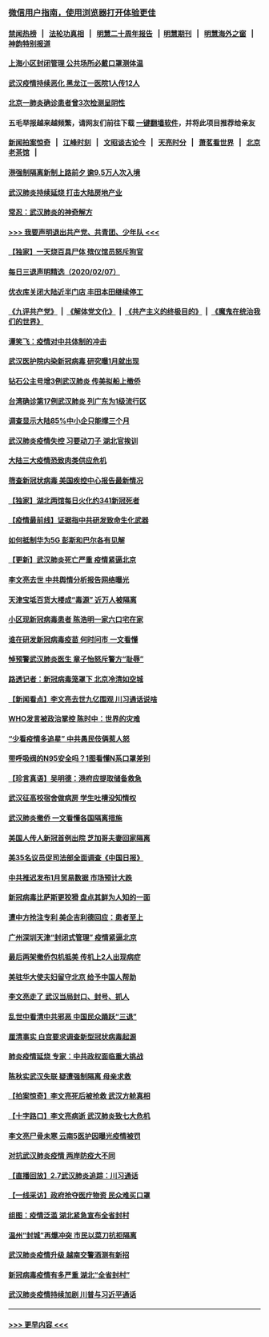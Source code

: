 ### [微信用户指南，使用浏览器打开体验更佳](https://github.com/gfw-breaker/banned-news1/blob/master/indexes/wechat-guide.md?t=0)
#### [禁闻热榜](热点新闻.md?t=0)  &nbsp;&nbsp;|&nbsp;&nbsp; [法轮功真相](https://github.com/gfw-breaker/truth/blob/master/README.md?t=0) &nbsp;&nbsp;|&nbsp;&nbsp; [明慧二十周年报告](https://github.com/gfw-breaker/mh-reports/blob/master/README.md?t=0) &nbsp;&nbsp;|&nbsp;&nbsp;[明慧期刊](https://github.com/gfw-breaker/mh-qikan) &nbsp;&nbsp;|&nbsp;&nbsp; [明慧海外之窗](https://github.com/gfw-breaker/mh-news/blob/master/README.md?t=0) &nbsp;&nbsp;|&nbsp;&nbsp; [神韵特别报道](https://github.com/gfw-breaker/mh-news/blob/master/shenyun.md?t=0)
#### [上海小区封闭管理 公共场所必戴口罩测体温](../pages/nsc413/n11853846.md?t=02082202) 
#### [武汉疫情持续恶化 黑龙江一医院1人传12人](../pages/nsc413/n11853839.md?t=02082202) 
#### [北京一肺炎确诊患者曾3次检测呈阴性](../pages/nsc413/n11853772.md?t=02082202) 
#### 五毛举报越来越频繁，请网友们前往下载 [一键翻墙软件](https://github.com/gfw-breaker/ssr-accounts)，并将此项目推荐给亲友
#### [新闻拍案惊奇](https://github.com/gfw-breaker/banned-news1/blob/master/pages/link4.md) &nbsp;&nbsp;|&nbsp;&nbsp; [江峰时刻](https://github.com/gfw-breaker/banned-news1/blob/master/pages/link4.md) &nbsp;&nbsp;|&nbsp;&nbsp; [文昭谈古论今](https://github.com/gfw-breaker/banned-news1/blob/master/pages/link4.md) &nbsp;&nbsp;|&nbsp;&nbsp; [天亮时分](https://github.com/gfw-breaker/banned-news1/blob/master/pages/link4.md) &nbsp;&nbsp;|&nbsp;&nbsp; [萧茗看世界](https://github.com/gfw-breaker/banned-news1/blob/master/pages/link4.md) &nbsp;&nbsp;|&nbsp;&nbsp; [北京老茶馆](https://github.com/gfw-breaker/banned-news1/blob/master/pages/link4.md) &nbsp;&nbsp;|&nbsp;&nbsp; 
#### [港强制隔离新制上路前夕 逾9.5万人次入境](../pages/nsc413/n11853708.md?t=02082202) 
#### [武汉肺炎持续延烧 打击大陆房地产业](../pages/nsc413/n11853405.md?t=02082202) 
#### [常忍：武汉肺炎的神奇解方](../pages/nsc413/n11853413.md?t=02082202) 
#### [>>> 我要声明退出共产党、共青团、少年队 <<<](https://github.com/begood0513/goodnews/blob/master/quit/letter.md) 
#### [【独家】一天烧百具尸体 殡仪馆员怒斥狗官](../pages/nsc413/n11853323.md?t=02082202) 
#### [每日三退声明精选（2020/02/07）](../pages/nsc413/n11853462.md?t=02082202) 
#### [优衣库关闭大陆近半门店 丰田本田继续停工](../pages/nsc413/n11853213.md?t=02082202) 
#### [《九评共产党》](https://github.com/begood0513/9ping.md/blob/master/README.md) &nbsp;|&nbsp; [《解体党文化》](../../../../jtdwh.md/blob/master/README.md)  &nbsp;|&nbsp; [《共产主义的终极目的》](../../../../gczydzjmd.md/blob/master/README.md) &nbsp;|&nbsp; [《魔鬼在统治我们的世界》](../../../../mgztzwmdsj.md/blob/master/README.md) 
#### [谭笑飞：疫情对中共体制的冲击](../pages/nsc413/n11853341.md?t=02082202) 
#### [武汉医护院内染新冠病毒 研究曝1月就出现](../pages/nsc413/n11852928.md?t=02082202) 
#### [钻石公主号增3例武汉肺炎 传美拟船上撤侨](../pages/nsc413/n11853240.md?t=02082202) 
#### [台湾确诊第17例武汉肺炎 列广东为1级流行区](../pages/nsc413/n11853182.md?t=02082202) 
#### [调查显示大陆85%中小企只能撑三个月](../pages/nsc413/n11853086.md?t=02082202) 
#### [武汉肺炎疫情失控 习要动刀子 湖北官挨训](../pages/nsc413/n11851103.md?t=02082202) 
#### [大陆三大疫情恐致肉类供应危机](../pages/nsc413/n11852769.md?t=02082202) 
#### [筛查新冠状病毒 美国疾控中心报告最新情况](../pages/nsc413/n11853070.md?t=02082202) 
#### [【独家】湖北两馆每日火化约341新冠死者](../pages/nsc413/n11845444.md?t=02082202) 
#### [【疫情最前线】证据指中共研发致命生化武器](../pages/nsc413/n11853087.md?t=02082202) 
#### [如何抵制华为5G 彭斯和巴尔各有见解](../pages/nsc413/n11852535.md?t=02082202) 
#### [【更新】武汉肺炎死亡严重 疫情紧逼北京](../pages/nsc413/n11801312.md?t=02082202) 
#### [李文亮去世 中共舆情分析报告网络曝光](../pages/nsc413/n11852868.md?t=02082202) 
#### [天津宝坻百货大楼成“毒源” 近万人被隔离](../pages/nsc413/n11852839.md?t=02082202) 
#### [小区现新冠病毒患者 陈浩明一家六口宅在家](../pages/nsc413/n11852799.md?t=02082202) 
#### [谁在研发新冠病毒疫苗 何时问市 一文看懂](../pages/nsc413/n11852840.md?t=02082202) 
#### [悼预警武汉肺炎医生 章子怡怒斥警方“耻辱”](../pages/nsc413/n11852148.md?t=02082202) 
#### [路透记者：新冠病毒笼罩下 北京冷清如空城](../pages/nsc413/n11852835.md?t=02082202) 
#### [【新闻看点】李文亮去世九亿围观 川习通话说啥](../pages/nsc413/n11852360.md?t=02082202) 
#### [WHO发言被政治掌控 陈时中：世界的灾难](../pages/nsc413/n11851740.md?t=02082202) 
#### [“少看疫情多追星” 中共愚民伎俩惹人怒](../pages/nsc413/n11852499.md?t=02082202) 
#### [带呼吸阀的N95安全吗？1图看懂N系口罩差别](../pages/nsc413/n11846752.md?t=02082202) 
#### [【珍言真语】吴明德：港府应提取储备救急](../pages/nsc413/n11852734.md?t=02082202) 
#### [武汉征高校宿舍做病房 学生吐槽没知情权](../pages/nsc413/n11852555.md?t=02082202) 
#### [武汉肺炎撤侨 一文看懂各国隔离措施](../pages/nsc413/n11844216.md?t=02082202) 
#### [美国人传人新冠首例出院 芝加哥夫妻回家隔离](../pages/nsc413/n11852452.md?t=02082202) 
#### [美35名议员促司法部全面调查《中国日报》](../pages/nsc413/n11852435.md?t=02082202) 
#### [中共推迟发布1月贸易数据 市场预计大跌](../pages/nsc413/n11852380.md?t=02082202) 
#### [新冠病毒比萨斯更狡猾 盘点其鲜为人知的一面](../pages/nsc413/n11851114.md?t=02082202) 
#### [遭中方抢注专利 美企吉利德回应：患者至上](../pages/nsc413/n11852037.md?t=02082202) 
#### [广州深圳天津“封闭式管理” 疫情紧逼北京](../pages/nsc413/n11852246.md?t=02082202) 
#### [最后两架撤侨包机抵美 传机上2人出现病症](../pages/nsc413/n11852173.md?t=02082202) 
#### [美驻华大使夫妇留守北京 给予中国人帮助](../pages/nsc413/n11852165.md?t=02082202) 
#### [李文亮走了 武汉当局封口、封号、抓人](../pages/nsc413/n11852108.md?t=02082202) 
#### [乱世中看清中共邪恶 中国民众踊跃“三退”](../pages/nsc413/n11835515.md?t=02082202) 
#### [厘清事实 白宫要求调查新型冠状病毒起源](../pages/nsc413/n11852106.md?t=02082202) 
#### [肺炎疫情延烧 专家：中共政权面临重大挑战](../pages/nsc413/n11851884.md?t=02082202) 
#### [陈秋实武汉失联 疑遭强制隔离 母亲求救](../pages/nsc413/n11851944.md?t=02082202) 
#### [【拍案惊奇】李文亮死后被抢救 武汉方舱真相](../pages/nsc413/n11851958.md?t=02082202) 
#### [【十字路口】李文亮病逝 武汉肺炎致七大危机](../pages/nsc413/n11850690.md?t=02082202) 
#### [李文亮尸骨未寒 云南5医护因曝光疫情被罚](../pages/nsc413/n11851761.md?t=02082202) 
#### [对抗武汉肺炎疫情 两岸防疫大不同](../pages/nsc413/n11846318.md?t=02082202) 
#### [【直播回放】2.7武汉肺炎追踪：川习通话](../pages/nsc413/n11851802.md?t=02082202) 
#### [【一线采访】政府抢夺医疗物资 民众难买口罩](../pages/nsc413/n11851017.md?t=02082202) 
#### [组图：疫情泛滥 湖北紧急宣布全省封村](../pages/nsc413/n11851563.md?t=02082202) 
#### [温州“封城”再爆冲突 市民以菜刀抗拒隔离](../pages/nsc413/n11851538.md?t=02082202) 
#### [武汉肺炎疫情升级 越南交警酒测有新招](../pages/nsc413/n11851632.md?t=02082202) 
#### [新冠病毒疫情有多严重 湖北“全省封村”](../pages/nsc413/n11851296.md?t=02082202) 
#### [武汉肺炎疫情持续加剧 川普与习近平通话](../pages/nsc413/n11851613.md?t=02082202) 

----
#### [ >>> 更早内容 <<< ](../indexes/nsc413-earlier.md)
